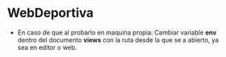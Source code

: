 # WebDeportiva


- En caso de que al probarlo en maquina propia:
  Cambiar variable **env** dentro del documento **views** con la ruta desde la que se a abierto, ya sea en editor o web.
